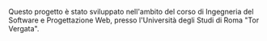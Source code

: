 Questo progetto è stato sviluppato nell'ambito del corso di Ingegneria del Software e Progettazione Web, presso l'Università degli Studi di Roma "Tor Vergata".
